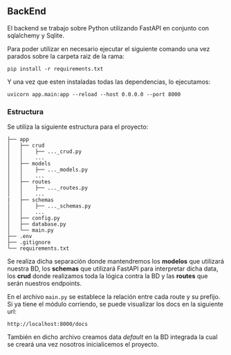 ## BackEnd

El backend se trabajo sobre Python utilizando FastAPI en conjunto con sqlalchemy y Sqlite. 

Para poder utilizar en necesario ejecutar el siguiente comando una vez parados sobre la carpeta raiz de la rama:

```
pip install -r requirements.txt
```

Y una vez que esten instaladas todas las dependencias, lo ejecutamos:

```
uvicorn app.main:app --reload --host 0.0.0.0 --port 8000
```

### Estructura

Se utiliza la siguiente estructura para el proyecto:

```
├── app
│   ├── crud
│   │    ├── ..._crud.py
│   │    ... 
│   ├── models
│   │    ├── ..._models.py
│   │    ... 
│   ├── routes
│   │    ├── ..._routes.py
│   │    ...  
|   ├── schemas
│   │    ├── ..._schemas.py
│   │    ...  
│   ├── config.py
│   ├── database.py
│   └── main.py
├── .env
├── .gitignore
└── requirements.txt

```

Se realiza dicha separación donde mantendremos los **modelos** que utilizará nuestra BD, los **schemas** que utilizará FastAPI para interpretar dicha data, los **crud** donde realizamos toda la lógica contra la BD y las **routes** que serán nuestros endpoints.

En el archivo `main.py` se establece la relación entre cada route y su prefijo. Si ya tiene el módulo corriendo, se puede visualizar los docs en la siguiente url:

```
http://localhost:8000/docs
```

También en dicho archivo creamos data *default* en la BD integrada la cual se creará una vez nosotros inicialicemos el proyecto.
